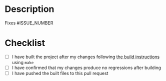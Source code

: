 # Description

<!-- Please include a summary of the change and which issue is fixed. Please also include relevant motivation and context. -->

Fixes #ISSUE_NUMBER

# Checklist

- [ ] I have built the project after my changes following [the build
  instructions](https://github.com/base16-project/base16-vim/blob/main/CONTRIBUTING.md#building)
  using `make`
- [ ] I have confirmed that my changes produce no regressions after building
- [ ] I have pushed the built files to this pull request
